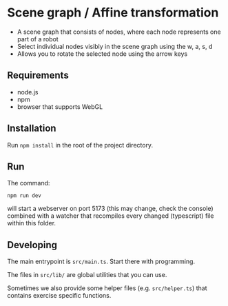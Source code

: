 # Scene graph / Affine transformation
*   A scene graph that consists of nodes, where each node represents one part of a robot
*   Select individual nodes visibly in the scene graph using the w, a, s, d
*   Allows you to rotate the selected node using the arrow keys

## Requirements

* node.js
* npm
* browser that supports WebGL


## Installation

Run `npm install` in the root of the project directory.


## Run

The command:

`npm run dev`

will start a webserver on port 5173 (this may change, check the console) combined with a watcher that recompiles every changed (typescript) file within this folder.


## Developing

The main entrypoint is `src/main.ts`. Start there with programming.

The files in `src/lib/` are global utilities that you can use.

Sometimes we also provide some helper files (e.g. `src/helper.ts`) that contains exercise specific functions.
